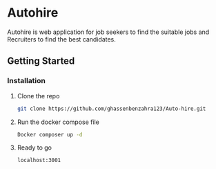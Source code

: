 # Autohire 

Autohire is web application for job seekers to find the suitable jobs and Recruiters to find the best candidates.

## Getting Started

### Installation

1. Clone the repo
   ```sh
   git clone https://github.com/ghassenbenzahra123/Auto-hire.git
   ```
2. Run the docker compose file
   ```sh
   Docker composer up -d
   ```
3. Ready to go 
   ```sh
   localhost:3001
   ```









